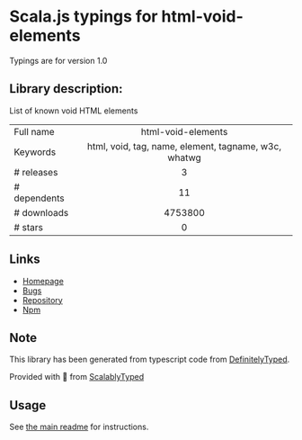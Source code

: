 
# Scala.js typings for html-void-elements

Typings are for version 1.0

## Library description:
List of known void HTML elements

|                    |                 |
| ------------------ | :-------------: |
| Full name          | html-void-elements |
| Keywords           | html, void, tag, name, element, tagname, w3c, whatwg |
| # releases         | 3 |
| # dependents       | 11 |
| # downloads        | 4753800 |
| # stars            | 0 |

## Links
- [Homepage](https://github.com/wooorm/html-void-elements#readme)
- [Bugs](https://github.com/wooorm/html-void-elements/issues)
- [Repository](https://github.com/wooorm/html-void-elements)
- [Npm](https://www.npmjs.com/package/html-void-elements)
    


## Note
This library has been generated from typescript code from [DefinitelyTyped](https://definitelytyped.org).

Provided with :purple_heart: from [ScalablyTyped](https://github.com/oyvindberg/ScalablyTyped)

## Usage
See [the main readme](../../readme.md) for instructions.


